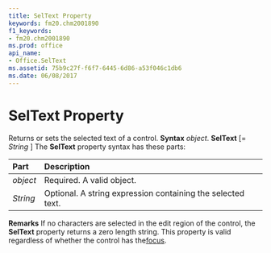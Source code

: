 ```yaml
---
title: SelText Property
keywords: fm20.chm2001890
f1_keywords:
- fm20.chm2001890
ms.prod: office
api_name:
- Office.SelText
ms.assetid: 75b9c27f-f6f7-6445-6d86-a53f046c1db6
ms.date: 06/08/2017
---
```



# SelText Property



Returns or sets the selected text of a control.
 **Syntax**
 _object_. **SelText** [= _String_ ]
The  **SelText** property syntax has these parts:


|**Part**|**Description**|
|:-----|:-----|
| _object_|Required. A valid object.|
| _String_|Optional. A string expression containing the selected text.|

 **Remarks**
If no characters are selected in the edit region of the control, the  **SelText** property returns a zero length string. This property is valid regardless of whether the control has the[focus](vbe-glossary.md).

